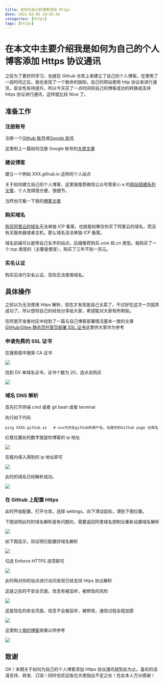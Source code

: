 ```yaml
---
title: 如何为自己的博客添加 Https
date: 2021-03-05 19:45:45
categories: [https]
tags: [https]
---
```


# 在本文中主要介绍我是如何为自己的个人博客添加 Https 协议通讯

之前为了更好的学习，也就在 Github 仓库上来建立了自己的个人博客。在使用了一段时间之后，我也发现了一个致命的缺陷，自己的网站使用 http 协议来进行通讯，安全性有待提升。所以今天花了一点时间将自己的博客成功的转换成支持 https 协议进行通讯，这样就比较 Nice 了。

<!-- more -->

##  准备工作

### 注册账号

注册一个[Github 账号](https://github.com/join?source=login)或[Google 账号](https://accounts.google.com/signup/v2/webcreateaccount?continue=https%3A%2F%2Faccounts.google.com%2FManageAccount%3Fnc%3D1&hl=zh-CN&flowName=GlifWebSignIn&flowEntry=SignUp)

这里附上一篇如何注册 Google 账号的[大佬文章](https://zhuanlan.zhihu.com/p/133530671)

### 建设博客

建立一个例如  XXX.github.io 这样的个人站点

关于如何建立自己的个人博客，这里我推荐微信公众号管家小 e 的[网站搭建系列文章](https://mp.weixin.qq.com/mp/homepage?__biz=MzU4NDcxNjQ2Ng==&hid=1&sn=debf3376e6c934da259097b1886297d7&scene=18#wechat_redirect)，个人觉得很方便，很细节。

当然也可看一下我的[博客文章](https://sujie-168.top/tags/hexo/)

### 购买域名

[购买阿里云的域名](https://wanwang.aliyun.com/?spm=5176.12901015.0.i12901015.24f1525cA4YEMD)无法单独 ICP 备案，也就是如果仅你买了阿里云的域名，而没有买服务器或者主机，那么域名没法单独 ICP 备案。

域名前缀可以是带自己名字的站点，后缀推荐购买.com 和.cn 类型。我购买了一个.top 类型的（主要是便宜），购买了三年不到一百元。

### 实名认证

购买后进行实名认证，否则无法使用域名。

## 具体操作

之前以为无法使用 https 解析，现在才发现是自己太菜了，不过好在这次一次就弄成功了。所以想将自己的经验分享给大家，希望能对大家有所帮助。

在阿里开发者社区中找到了一篇与自己博客部署情况基本一致的文章[GitHub/Gitee 静态页托管页部署 SSL 证书](https://developer.aliyun.com/article/715576)这里供大家作为参考

### 申请免费的 SSL 证书

在搜索框中搜索 CA 证书

![](https://github.com/sujit-168/Blog-Picture/raw/master/My%20Blog/%E5%A6%82%E4%BD%95%E4%B8%BA%E8%87%AA%E5%B7%B1%E7%9A%84%E5%8D%9A%E5%AE%A2%E6%B7%BB%E5%8A%A0Https/5.jpg)

找到 DV 单域名证书，证书个数为 20，选点击购买

![](https://github.com/sujit-168/Blog-Picture/raw/master/My%20Blog/%E5%A6%82%E4%BD%95%E4%B8%BA%E8%87%AA%E5%B7%B1%E7%9A%84%E5%8D%9A%E5%AE%A2%E6%B7%BB%E5%8A%A0Https/6.jpg)

### 域名 DNS 解析

首先打开终端 cmd 或者 git bash 或者 terminal 

执行如下代码

```
ping XXXX.github.io   # xxx为你在github的用户名，也是你的Github page 仓库名
```

红框位置处的数字就是你博客的 ip 地址

![](https://github.com/sujit-168/Blog-Picture/raw/master/My%20Blog/%E5%A6%82%E4%BD%95%E4%B8%BA%E8%87%AA%E5%B7%B1%E7%9A%84%E5%8D%9A%E5%AE%A2%E6%B7%BB%E5%8A%A0Https/8.jpg)

在框内填入得到的 ip 地址即可

![](https://github.com/sujit-168/Blog-Picture/raw/master/My%20Blog/%E5%A6%82%E4%BD%95%E4%B8%BA%E8%87%AA%E5%B7%B1%E7%9A%84%E5%8D%9A%E5%AE%A2%E6%B7%BB%E5%8A%A0Https/4.jpg)

此时的域名已经解析成功。

![](https://github.com/sujit-168/Blog-Picture/raw/master/My%20Blog/%E5%A6%82%E4%BD%95%E4%B8%BA%E8%87%AA%E5%B7%B1%E7%9A%84%E5%8D%9A%E5%AE%A2%E6%B7%BB%E5%8A%A0Https/9.jpg)

### 在 Github 上配置 Https

此时开始配置，打开仓库，选择 settings，向下滑动鼠标，滑到下图位置。

下图说明此时的域名解析是有问题的，需要返回阿里域名控制台重新设置域名解析

![](https://github.com/sujit-168/Blog-Picture/raw/master/My%20Blog/%E5%A6%82%E4%BD%95%E4%B8%BA%E8%87%AA%E5%B7%B1%E7%9A%84%E5%8D%9A%E5%AE%A2%E6%B7%BB%E5%8A%A0Https/1.jpg)

如下图显示，则证明已配置好域名解析

![](https://github.com/sujit-168/Blog-Picture/raw/master/My%20Blog/%E5%A6%82%E4%BD%95%E4%B8%BA%E8%87%AA%E5%B7%B1%E7%9A%84%E5%8D%9A%E5%AE%A2%E6%B7%BB%E5%8A%A0Https/2.jpg)

勾选 Enforce HTTPS 选项即可

![](https://github.com/sujit-168/Blog-Picture/raw/master/My%20Blog/%E5%A6%82%E4%BD%95%E4%B8%BA%E8%87%AA%E5%B7%B1%E7%9A%84%E5%8D%9A%E5%AE%A2%E6%B7%BB%E5%8A%A0Https/3.jpg)

此时再对你的站点进行访问发现已经支持 https 协议解析

这是之前的不安全页面，信息有被监听，被修改的风险

![](https://github.com/sujit-168/Blog-Picture/raw/master/My%20Blog/%E5%A6%82%E4%BD%95%E4%B8%BA%E8%87%AA%E5%B7%B1%E7%9A%84%E5%8D%9A%E5%AE%A2%E6%B7%BB%E5%8A%A0Https/0.jpg)

这是现在的安全页面，信息不会被监听，被修改，通信过程全程加密

![](https://github.com/sujit-168/Blog-Picture/raw/master/My%20Blog/%E5%A6%82%E4%BD%95%E4%B8%BA%E8%87%AA%E5%B7%B1%E7%9A%84%E5%8D%9A%E5%AE%A2%E6%B7%BB%E5%8A%A0Https/01.jpg)

这里附上[我的博客](https://sujie-168.top/)效果以供参考

![](https://github.com/sujit-168/Blog-Picture/raw/master/My%20Blog/%E5%A6%82%E4%BD%95%E4%B8%BA%E8%87%AA%E5%B7%B1%E7%9A%84%E5%8D%9A%E5%AE%A2%E6%B7%BB%E5%8A%A0Https/10.jpg)

## 致谢

OK！本期关于如何为自己的个人博客添加 Https 协议通讯就到此为止。喜欢的话请支持、转发、订阅！同时也欢迎各位大佬指出不足之处！在此本人万分感谢！
